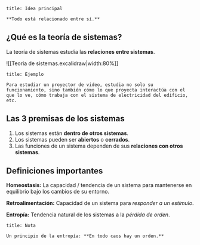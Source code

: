 ```ad-quote
title: Idea principal

**Todo está relacionado entre sí.**

```

## ¿Qué es la teoría de sistemas?

La teoría de sistemas estudia las **relaciones entre sistemas**.

![[Teoria de sistemas.excalidraw|width:80%]]

```ad-example
title: Ejemplo

Para estudiar un proyector de video, estudia no solo su funcionamiento, sino también cómo lo que proyecta interactúa con el que lo ve, cómo trabaja con el sistema de electricidad del edificio, etc.

```

## Las 3 premisas de los sistemas

1. Los sistemas están **dentro de otros sistemas**.
2. Los sistemas pueden ser **abiertos** o **cerrados**.
3. Las funciones de un sistema dependen de sus **relaciones con otros sistemas**.

## Definiciones importantes

**Homeostasis:** La capacidad / tendencia de un sistema para mantenerse en equilibrio bajo los cambios de su entorno.

**Retroalimentación:** Capacidad de un sistema para *responder a un estímulo*.

**Entropía:** Tendencia natural de los sistemas a la *pérdida de orden*.

```ad-note
title: Nota

Un principio de la entropía: **En todo caos hay un orden.**

```
